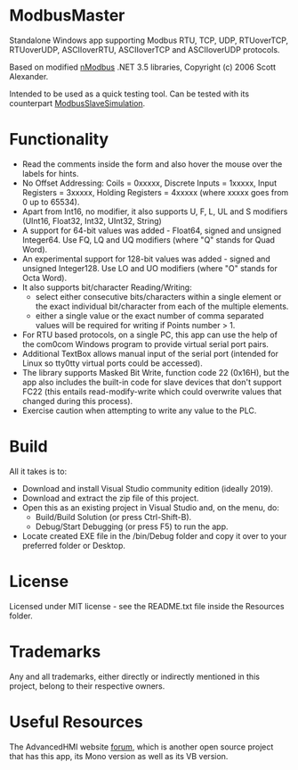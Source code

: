 # ModbusMaster
Standalone Windows app supporting Modbus RTU, TCP, UDP, RTUoverTCP, RTUoverUDP, ASCIIoverRTU, ASCIIoverTCP and ASCIIoverUDP protocols.

Based on modified [nModbus](https://code.google.com/p/nmodbus/) .NET 3.5 libraries, Copyright (c) 2006 Scott Alexander.

Intended to be used as a quick testing tool. Can be tested with its counterpart [ModbusSlaveSimulation](https://github.com/GitHubDragonFly/ModbusSlaveSimulation).

# Functionality
- Read the comments inside the form and also hover the mouse over the labels for hints.
- No Offset Addressing: Coils = 0xxxxx, Discrete Inputs = 1xxxxx, Input Registers = 3xxxxx, Holding Registers = 4xxxxx (where xxxxx goes from 0 up to 65534).
- Apart from Int16, no modifier, it also supports U, F, L, UL and S modifiers (UInt16, Float32, Int32, UInt32, String)
- A support for 64-bit values was added - Float64, signed and unsigned Integer64. Use FQ, LQ and UQ modifiers (where "Q" stands for Quad Word).
- An experimental support for 128-bit values was added - signed and unsigned Integer128. Use LO and UO modifiers (where "O" stands for Octa Word).
- It also supports bit/character Reading/Writing:
  - select either consecutive bits/characters within a single element or the exact individual bit/character from each of the multiple elements.
  - either a single value or the exact number of comma separated values will be required for writing if Points number > 1.
- For RTU based protocols, on a single PC, this app can use the help of the com0com Windows program to provide virtual serial port pairs.
- Additional TextBox allows manual input of the serial port (intended for Linux so tty0tty virtual ports could be accessed).
- The library supports Masked Bit Write, function code 22 (0x16H), but the app also includes the built-in code for slave devices that don't support FC22 (this entails read-modify-write which could overwrite values that changed during this process).
- Exercise caution when attempting to write any value to the PLC.

# Build
All it takes is to:

- Download and install Visual Studio community edition (ideally 2019).
- Download and extract the zip file of this project.
- Open this as an existing project in Visual Studio and, on the menu, do:
  - Build/Build Solution (or press Ctrl-Shift-B).
  - Debug/Start Debugging (or press F5) to run the app.
- Locate created EXE file in the /bin/Debug folder and copy it over to your preferred folder or Desktop.

# License
Licensed under MIT license - see the README.txt file inside the Resources folder.

# Trademarks
Any and all trademarks, either directly or indirectly mentioned in this project, belong to their respective owners.

# Useful Resources
The AdvancedHMI website [forum](https://www.advancedhmi.com/forum/), which is another open source project that has this app, its Mono version as well as its VB version.
